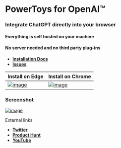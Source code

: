 # PowerToys for OpenAI™
### Integrate ChatGPT directly into your browser
#### Everything is self hosted on your machine
#### No server needed and no third party plug-ins

- **[Installation Docs](https://github.com/robert-hoffmann/PowerToys4OpenAI/wiki/Docs)**
- **[Issues](https://github.com/robert-hoffmann/PowerToys4OpenAI/issues)**

Install on Edge | Install on Chrome
--- | ---
[![image](https://user-images.githubusercontent.com/5472296/225245344-112ae97d-03a6-42a6-ab6a-4504d29df695.png)](https://microsoftedge.microsoft.com/addons/detail/powertoys-for-openai-%E2%84%A2/kjeipegpggpbciapoallgaieajcefolp) | [![image](https://user-images.githubusercontent.com/5472296/225245498-2a0ad50d-8295-41ab-8396-b00646521a87.png)](https://chrome.google.com/webstore/detail/powertoys-for-openai/haijiigmikhgoflpocajpfldmjcfbdpa)

### Screenshot

[![image](https://user-images.githubusercontent.com/5472296/225244827-bed1a077-82f0-490f-852f-ff6ef944aef1.png)](https://powertoys.i-technology.net/)

External links

- **[Twitter](https://twitter.com/itechnologynet)**
- **[Product Hunt](https://www.producthunt.com/products/powertoys-for-openai)**
- **[YouTube](https://www.youtube.com/@itechnologynet)**
